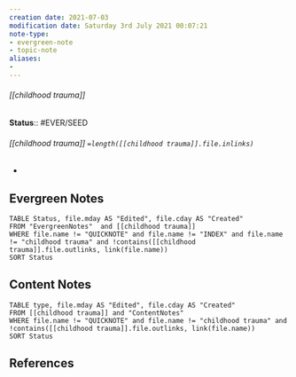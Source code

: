 ```yaml
---
creation date: 2021-07-03
modification date: Saturday 3rd July 2021 00:07:21
note-type: 
- evergreen-note
- topic-note
aliases:
- 
---
```

 
###### [[childhood trauma]]



**Status**:: #EVER/SEED
###### [[childhood trauma]] `=length([[childhood trauma]].file.inlinks)` 

- 


## Evergreen Notes
```dataview
TABLE Status, file.mday AS "Edited", file.cday AS "Created"
FROM "EvergreenNotes"  and [[childhood trauma]]
WHERE file.name != "QUICKNOTE" and file.name != "INDEX" and file.name != "childhood trauma" and !contains([[childhood trauma]].file.outlinks, link(file.name))
SORT Status
```
## Content Notes
```dataview
TABLE type, file.mday AS "Edited", file.cday AS "Created"
FROM [[childhood trauma]] and "ContentNotes"
WHERE file.name != "QUICKNOTE" and file.name != "childhood trauma" and !contains([[childhood trauma]].file.outlinks, link(file.name))
SORT Status
```

## References